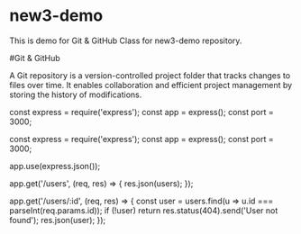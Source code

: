 # new3-demo
This is demo for Git &amp; GitHub Class for new3-demo repository.

#Git & GitHub

A Git repository is a version-controlled project folder that tracks changes to files over time.
It enables collaboration and efficient project management by storing the history of modifications.

const express = require('express');
const app = express();
const port = 3000;



const express = require('express');
const app = express();
const port = 3000;

app.use(express.json());


app.get('/users', (req, res) => {
  res.json(users);
});

app.get('/users/:id', (req, res) => {
  const user = users.find(u => u.id === parseInt(req.params.id));
  if (!user) return res.status(404).send('User not found');
  res.json(user);
});
